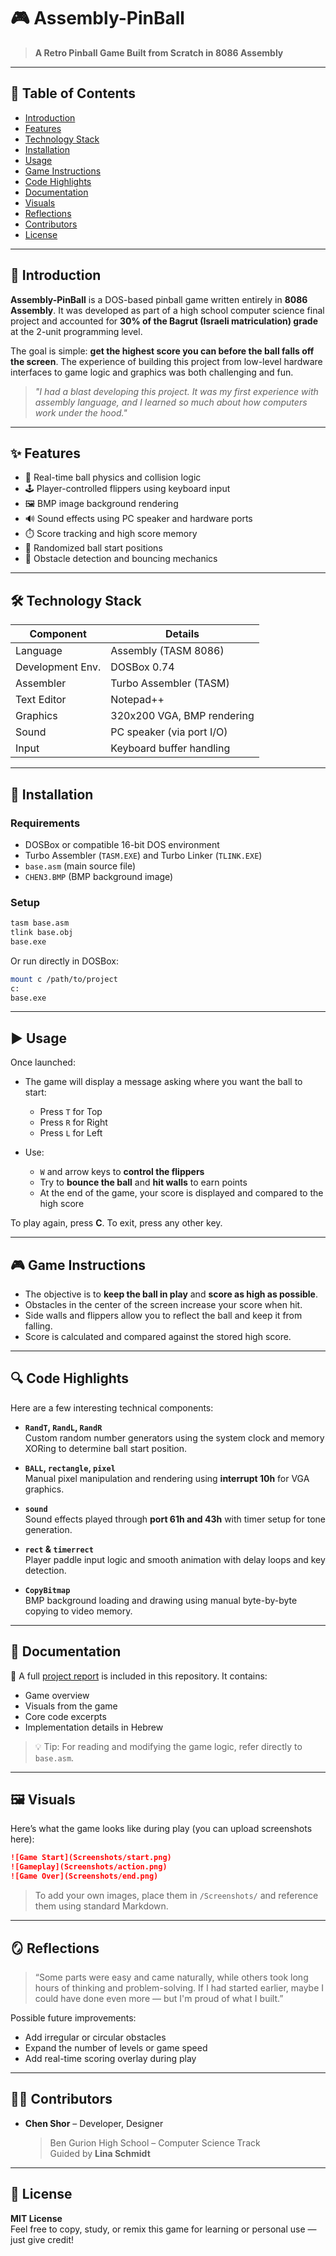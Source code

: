 
# 🎮 Assembly-PinBall

> **A Retro Pinball Game Built from Scratch in 8086 Assembly**

---

## 🧭 Table of Contents

- [Introduction](#-introduction)
- [Features](#-features)
- [Technology Stack](#-technology-stack)
- [Installation](#-installation)
- [Usage](#-usage)
- [Game Instructions](#-game-instructions)
- [Code Highlights](#-code-highlights)
- [Documentation](#-documentation)
- [Visuals](#-visuals)
- [Reflections](#-reflections)
- [Contributors](#-contributors)
- [License](#-license)

---

## 📘 Introduction

**Assembly-PinBall** is a DOS-based pinball game written entirely in **8086 Assembly**. It was developed as part of a high school computer science final project and accounted for **30% of the Bagrut (Israeli matriculation) grade** at the 2-unit programming level.

The goal is simple: **get the highest score you can before the ball falls off the screen**. The experience of building this project from low-level hardware interfaces to game logic and graphics was both challenging and fun.

> _"I had a blast developing this project. It was my first experience with assembly language, and I learned so much about how computers work under the hood."_

---

## ✨ Features

- 🎯 Real-time ball physics and collision logic
- 🕹️ Player-controlled flippers using keyboard input
- 🖼️ BMP image background rendering
- 🔊 Sound effects using PC speaker and hardware ports
- ⏱️ Score tracking and high score memory
- 🎲 Randomized ball start positions
- 🧱 Obstacle detection and bouncing mechanics

---

## 🛠 Technology Stack

| Component         | Details                    |
|------------------|----------------------------|
| Language          | Assembly (TASM 8086)       |
| Development Env.  | DOSBox 0.74                |
| Assembler         | Turbo Assembler (TASM)     |
| Text Editor       | Notepad++                  |
| Graphics          | 320x200 VGA, BMP rendering |
| Sound             | PC speaker (via port I/O)  |
| Input             | Keyboard buffer handling   |

---

## 💾 Installation

### Requirements

- DOSBox or compatible 16-bit DOS environment
- Turbo Assembler (`TASM.EXE`) and Turbo Linker (`TLINK.EXE`)
- `base.asm` (main source file)
- `CHEN3.BMP` (BMP background image)

### Setup

```bash
tasm base.asm
tlink base.obj
base.exe
```

Or run directly in DOSBox:

```bash
mount c /path/to/project
c:
base.exe
```

---

## ▶️ Usage

Once launched:

- The game will display a message asking where you want the ball to start:
  - Press `T` for Top
  - Press `R` for Right
  - Press `L` for Left

- Use:
  - `W` and arrow keys to **control the flippers**
  - Try to **bounce the ball** and **hit walls** to earn points
  - At the end of the game, your score is displayed and compared to the high score

To play again, press **C**. To exit, press any other key.

---

## 🎮 Game Instructions

- The objective is to **keep the ball in play** and **score as high as possible**.
- Obstacles in the center of the screen increase your score when hit.
- Side walls and flippers allow you to reflect the ball and keep it from falling.
- Score is calculated and compared against the stored high score.

---

## 🔍 Code Highlights

Here are a few interesting technical components:

- **`RandT`, `RandL`, `RandR`**  
  Custom random number generators using the system clock and memory XORing to determine ball start position.

- **`BALL`, `rectangle`, `pixel`**  
  Manual pixel manipulation and rendering using **interrupt 10h** for VGA graphics.

- **`sound`**  
  Sound effects played through **port 61h and 43h** with timer setup for tone generation.

- **`rect` & `timerrect`**  
  Player paddle input logic and smooth animation with delay loops and key detection.

- **`CopyBitmap`**  
  BMP background loading and drawing using manual byte-by-byte copying to video memory.

---

## 📄 Documentation

📄 A full [project report](תיק%20פרויקט.pdf) is included in this repository. It contains:
- Game overview
- Visuals from the game
- Core code excerpts
- Implementation details in Hebrew

> 💡 Tip: For reading and modifying the game logic, refer directly to `base.asm`.

---

## 🖼️ Visuals

Here’s what the game looks like during play (you can upload screenshots here):

```markdown
![Game Start](Screenshots/start.png)
![Gameplay](Screenshots/action.png)
![Game Over](Screenshots/end.png)
```

> To add your own images, place them in `/Screenshots/` and reference them using standard Markdown.

---

## 🪞 Reflections

> “Some parts were easy and came naturally, while others took long hours of thinking and problem-solving. If I had started earlier, maybe I could have done even more — but I'm proud of what I built.”

Possible future improvements:
- Add irregular or circular obstacles
- Expand the number of levels or game speed
- Add real-time scoring overlay during play

---

## 👨‍💻 Contributors

- **Chen Shor** – Developer, Designer  
  > Ben Gurion High School – Computer Science Track  
  Guided by **Lina Schmidt**

---

## 📄 License

**MIT License**  
Feel free to copy, study, or remix this game for learning or personal use — just give credit!
